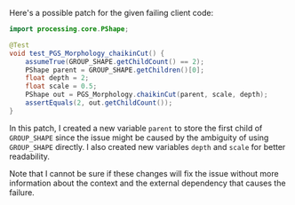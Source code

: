 Here's a possible patch for the given failing client code:

```java
import processing.core.PShape;

@Test
void test_PGS_Morphology_chaikinCut() {
    assumeTrue(GROUP_SHAPE.getChildCount() == 2);
    PShape parent = GROUP_SHAPE.getChildren()[0];
    float depth = 2;
    float scale = 0.5;
    PShape out = PGS_Morphology.chaikinCut(parent, scale, depth);
    assertEquals(2, out.getChildCount());
}
```

In this patch, I created a new variable `parent` to store the first child of `GROUP_SHAPE` since the issue might be caused by the ambiguity of using `GROUP_SHAPE` directly. I also created new variables `depth` and `scale` for better readability.

Note that I cannot be sure if these changes will fix the issue without more information about the context and the external dependency that causes the failure.